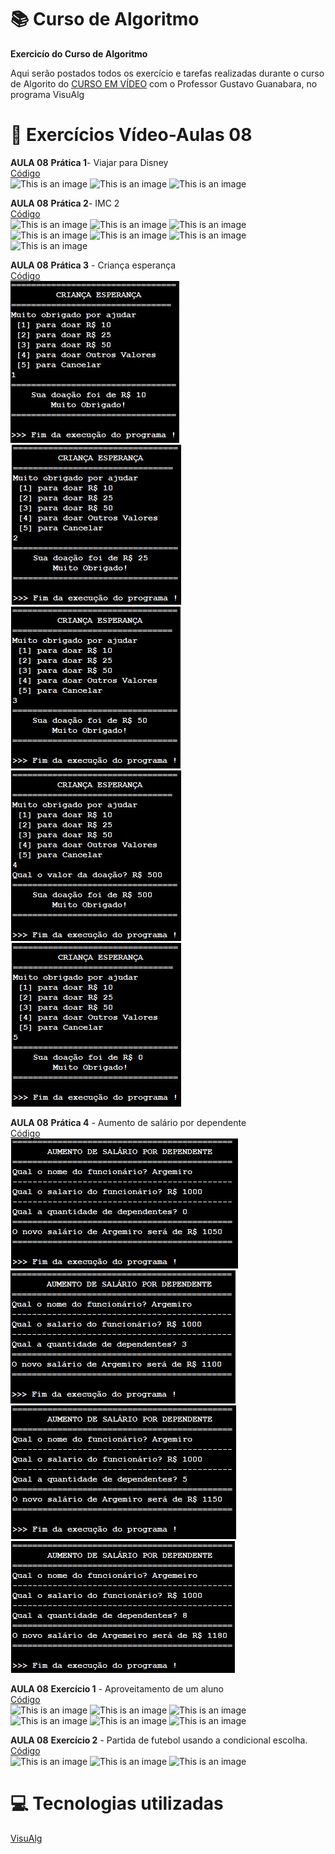 # :books: Curso de Algoritmo
**Exercicío do Curso de Algoritmo**

 Aqui serão postados todos os exercício e tarefas realizadas durante o curso de Algorito do [CURSO EM VÍDEO](https://www.youtube.com/watch?v=8mei6uVttho&list=PLHz_AreHm4dmSj0MHol_aoNYCSGFqvfXV) com o Professor Gustavo Guanabara, no programa VisuAlg
 
 # :page_with_curl: Exercícios Vídeo-Aulas 08
 **AULA 08**
 **Prática 1**- Viajar para Disney<br/> 
 [Código](https://github.com/ArgemiroC/Curso-de-Algoritmo/blob/main/Exerc%C3%ADcios%20Aulas/Aula%2008/Aula%2008%20Pr%C3%A1tica%2001(Viajar%20para%20Disney))<br/> 
 ![This is an image](https://github.com/ArgemiroC/Curso-de-Algoritmo/blob/main/Imagens/Aula%2008%20Pr%C3%A1tica%201(Viajar%20para%20Disney)1.jpeg)
 ![This is an image](https://github.com/ArgemiroC/Curso-de-Algoritmo/blob/main/Imagens/Aula%2008%20Pr%C3%A1tica%201(Viajar%20para%20Disney)2.jpeg)
 ![This is an image](https://github.com/ArgemiroC/Curso-de-Algoritmo/blob/main/Imagens/Aula%2008%20Pr%C3%A1tica%201(Viajar%20para%20Disney)3.jpeg)<br/>
 
 **AULA 08**
 **Prática 2**- IMC 2<br/>
 [Código](https://github.com/ArgemiroC/Curso-de-Algoritmo/blob/main/Exerc%C3%ADcios%20Aulas/Aula%2008/Aula%2008%20Pr%C3%A1tica%202(IMC%202))<br/>
 ![This is an image](https://github.com/ArgemiroC/Curso-de-Algoritmo/blob/main/Imagens/Aula%2008%20Pr%C3%A1tica%202(IMC%202)1.jpeg)
 ![This is an image](https://github.com/ArgemiroC/Curso-de-Algoritmo/blob/main/Imagens/Aula%2008%20Pr%C3%A1tica%202(IMC%202)2.jpeg)
 ![This is an image](https://github.com/ArgemiroC/Curso-de-Algoritmo/blob/main/Imagens/Aula%2008%20Pr%C3%A1tica%202(IMC%202)3.jpeg)<br/>
 ![This is an image](https://github.com/ArgemiroC/Curso-de-Algoritmo/blob/main/Imagens/Aula%2008%20Pr%C3%A1tica%202(IMC%202)4.jpeg)
 ![This is an image](https://github.com/ArgemiroC/Curso-de-Algoritmo/blob/main/Imagens/Aula%2008%20Pr%C3%A1tica%202(IMC%202)5.jpeg)
 ![This is an image](https://github.com/ArgemiroC/Curso-de-Algoritmo/blob/main/Imagens/Aula%2008%20Pr%C3%A1tica%202(IMC%202)6.jpeg)
 ![This is an image](https://github.com/ArgemiroC/Curso-de-Algoritmo/blob/main/Imagens/Aula%2008%20Pr%C3%A1tica%202(IMC%202)7.jpeg)<br/>

 **AULA 08**
 **Prática 3** - Criança esperança<br/>
 [Código](https://github.com/ArgemiroC/Curso-de-Algoritmo/blob/main/Exerc%C3%ADcios%20Aulas/Aula%2008/Aula%2008%20Pr%C3%A1tica%203(Crian%C3%A7a%20Esperan%C3%A7a))<br/>
 ![This is an image](https://github.com/ArgemiroC/Curso-de-Algoritmo/blob/main/Imagens/Aula%2008%20Pr%C3%A1tica%203(Crian%C3%A7a%20espera%C3%A7a)1.jpeg)
 ![This is an image](https://github.com/ArgemiroC/Curso-de-Algoritmo/blob/main/Imagens/Aula%2008%20Pr%C3%A1tica%203(Crian%C3%A7a%20espera%C3%A7a)2.jpeg)
 ![This is an image](https://github.com/ArgemiroC/Curso-de-Algoritmo/blob/main/Imagens/Aula%2008%20Pr%C3%A1tica%203(Crian%C3%A7a%20espera%C3%A7a)3.jpeg)
 ![This is an image](https://github.com/ArgemiroC/Curso-de-Algoritmo/blob/main/Imagens/Aula%2008%20Pr%C3%A1tica%203(Crian%C3%A7a%20espera%C3%A7a)4.jpeg)
 ![This is an image](https://github.com/ArgemiroC/Curso-de-Algoritmo/blob/main/Imagens/Aula%2008%20Pr%C3%A1tica%203(Crian%C3%A7a%20espera%C3%A7a)5.jpeg)
 
 **AULA 08**
 **Prática 4** - Aumento de salário por dependente<br/>
 [Código](https://github.com/ArgemiroC/Curso-de-Algoritmo/blob/main/Exerc%C3%ADcios%20Aulas/Aula%2008/Aula%2008%20Pr%C3%A1tica%204(Aumento%20de%20sal%C3%A1rio%20por%20dependente))<br/>
 ![This is an image](https://github.com/ArgemiroC/Curso-de-Algoritmo/blob/main/Imagens/Aula%2008%20Pr%C3%A1tica%204(Aumento%20de%20Sal%C3%A1rio%20por%20dependente)1.jpeg)
 ![This is an image](https://github.com/ArgemiroC/Curso-de-Algoritmo/blob/main/Imagens/Aula%2008%20Pr%C3%A1tica%204(Aumento%20de%20Sal%C3%A1rio%20por%20dependente)2.jpeg)
 ![This is an image](https://github.com/ArgemiroC/Curso-de-Algoritmo/blob/main/Imagens/Aula%2008%20Pr%C3%A1tica%204(Aumento%20de%20Sal%C3%A1rio%20por%20dependente)3.jpeg)
 ![This is an image](https://github.com/ArgemiroC/Curso-de-Algoritmo/blob/main/Imagens/Aula%2008%20Pr%C3%A1tica%204(Aumento%20de%20Sal%C3%A1rio%20por%20dependente)4.jpeg)
 
 **AULA 08**
 **Exercício 1** - Aproveitamento de um aluno<br/>
 [Código](https://github.com/ArgemiroC/Curso-de-Algoritmo/blob/main/Exerc%C3%ADcios%20Aulas/Aula%2008/Aula%2008%20Exerc%C3%ADcio%201(Aproveitamento%20de%20um%20aluno))<br/>
 ![This is an image](https://github.com/ArgemiroC/Curso-de-Algoritmo/blob/main/Imagens/Aula%2008%20Exerc%C3%ADcio%201(Aproveitmento%20de%20um%20aluno)1.jpeg)
 ![This is an image](https://github.com/ArgemiroC/Curso-de-Algoritmo/blob/main/Imagens/Aula%2008%20Exerc%C3%ADcio%201(Aproveitmento%20de%20um%20aluno)2.jpeg)
 ![This is an image](https://github.com/ArgemiroC/Curso-de-Algoritmo/blob/main/Imagens/Aula%2008%20Exerc%C3%ADcio%201(Aproveitmento%20de%20um%20aluno)3.jpeg)
 ![This is an image](https://github.com/ArgemiroC/Curso-de-Algoritmo/blob/main/Imagens/Aula%2008%20Exerc%C3%ADcio%201(Aproveitmento%20de%20um%20aluno)4.jpeg)
 ![This is an image](https://github.com/ArgemiroC/Curso-de-Algoritmo/blob/main/Imagens/Aula%2008%20Exerc%C3%ADcio%201(Aproveitmento%20de%20um%20aluno)5.jpeg)
 ![This is an image](https://github.com/ArgemiroC/Curso-de-Algoritmo/blob/main/Imagens/Aula%2008%20Exerc%C3%ADcio%201(Aproveitmento%20de%20um%20aluno)6.jpeg)
 
 **AULA 08**
 **Exercício 2** - Partida de futebol usando a condicional escolha.<br/>
 [Código](https://github.com/ArgemiroC/Curso-de-Algoritmo/blob/main/Exerc%C3%ADcios%20Aulas/Aula%2008/Aula%2008%20Exerc%C3%ADcio%202(Partida%20de%20futebol%20-%20Escolha))<br/>
 ![This is an image](https://github.com/ArgemiroC/Curso-de-Algoritmo/blob/main/Imagens/Aula%2008%20Exerc%C3%ADcio%202(Partida%20de%20Futebol%20-%20Escolha)1.jpeg)
 ![This is an image](https://github.com/ArgemiroC/Curso-de-Algoritmo/blob/main/Imagens/Aula%2008%20Exerc%C3%ADcio%202(Partida%20de%20Futebol%20-%20Escolha)2.jpeg)
 ![This is an image](https://github.com/ArgemiroC/Curso-de-Algoritmo/blob/main/Imagens/Aula%2008%20Exerc%C3%ADcio%202(Partida%20de%20Futebol%20-%20Escolha)3.jpeg)
 
# :computer: Tecnologias utilizadas

[VisuAlg](https://visualg3.com.br/)
